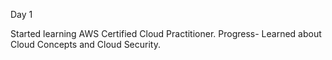 Day 1

Started learning AWS Certified Cloud Practitioner.
Progress- Learned about Cloud Concepts and Cloud Security. 
